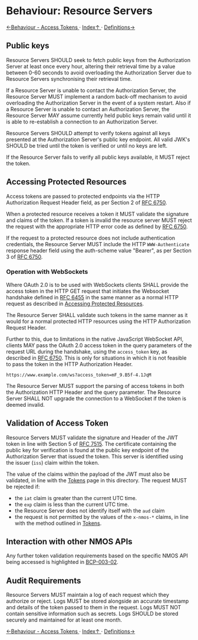 # Behaviour: Resource Servers

[←Behaviour - Access Tokens ](4.4._Behaviour_-_Access_Tokens.md) · [ Index↑ ](..) · [Definitions→](5.0._Definitions.md)



## Public keys

Resource Servers SHOULD seek to fetch public keys from the Authorization Server at least once every hour, altering
their retrieval time by a value between 0-60 seconds to avoid overloading the Authorization Server due to Resource
Servers synchronising their retrieval time.

If a Resource Server is unable to contact the Authorization Server, the Resource Server MUST implement a random
back-off mechanism to avoid overloading the Authorization Server in the event of a system restart. Also if a
Resource Server is unable to contact an Authorization Server, the Resource Server MAY assume currently held public
keys remain valid until it is able to re-establish a connection to an Authorization Server.

Resource Servers SHOULD attempt to verify tokens against all keys presented at the Authorization Server's public key
endpoint. All valid JWK's SHOULD be tried until the token is verified or until no keys are left.

If the Resource Server fails to verify all public keys available, it MUST reject the token.

## Accessing Protected Resources

Access tokens are passed to protected endpoints via the HTTP Authorization Request Header field, as per Section 2 of
[RFC 6750][RFC-6750].

When a protected resource receives a token it MUST validate the signature and claims of the token. If a token is
invalid the resource server MUST reject the request with the appropriate HTTP error code as defined by
[RFC 6750][RFC-6750].

If the request to a protected resource does not include authentication credentials, the Resource Server MUST include
the HTTP `WWW-Authenticate` response header field using the auth-scheme value "Bearer", as per Section 3 of
[RFC 6750][RFC-6750].

### Operation with WebSockets

Where OAuth 2.0 is to be used with WebSockets clients SHALL provide the access token in the HTTP GET request that
initiates the Websocket handshake defined in [RFC 6455][RFC-6455] in the same manner as a normal HTTP request as
described in [Accessing Protected Resources](#accessing-protected-resources).

The Resource Server SHALL validate such tokens in the same manner as it would for a normal protected HTTP resources
using the HTTP Authorization Request Header.

Further to this, due to limitations in the native JavaScript WebSocket API, clients MAY pass the OAuth 2.0 access token
in the query parameters of the request URL during the handshake, using the `access_token` key, as described in
[RFC 6750][RFC-6750]. This is only for situations in which it is not feasible to pass the token in the HTTP
Authorization Header.

```
https://www.example.com/ws?access_token=mF_9.B5f-4.1JqM
```

The Resource Server MUST support the parsing of access tokens in both the Authorization HTTP Header and the query
parameter. The Resource Server SHALL NOT upgrade the connection to a WebSocket if the token is deemed invalid.

## Validation of Access Token

Resource Servers MUST validate the signature and Header of the JWT token in line with Section 5 of [RFC 7515][RFC-7515].
The certificate containing the public key for verification is found at the public key endpoint of the Authorization
Server that issued the token. This server is identified using the issuer (`iss`) claim within the token.

The value of the claims within the payload of the JWT must also be validated, in line with the
[Tokens](./4.4._Behaviour_-_Access_Tokens.md) page in this directory. The request MUST be rejected if:
*   the `iat` claim is greater than the current UTC time.
*   the `exp` claim is less than the current UTC time.
*   the Resource Server does not identify itself with the `aud` claim
*   the request is not permitted by the values of the `x-nmos-*` claims, in line with the method outlined in
[Tokens](./4.4._Behaviour_-_Access_Tokens.md).

## Interaction with other NMOS APIs

Any further token validation requirements based on the specific NMOS API being accessed is highlighted in [BCP-003-02][BCP-003-02].

## Audit Requirements

Resource Servers MUST maintain a log of each request which they authorize or reject. Logs MUST be stored alongside an
accurate timestamp and details of the token passed to them in the request. Logs MUST NOT contain sensitive information
such as secrets. Logs SHOULD be stored securely and maintained for at least one month.


[RFC-6455]: https://tools.ietf.org/html/rfc6455 "The WebSocket Protocol"

[RFC-6750]: https://tools.ietf.org/html/rfc6750 "The OAuth 2.0 Authorization Framework: Bearer Token Usage"

[RFC-7515]: https://tools.ietf.org/html/rfc7515 "JSON Web Signature (JWS)"

[BCP-003-02]: https://github.com/AMWA-TV/nmos-api-security/blob/v1.0-dev/best-practice-authorization.md "Best Practice Authorization"

[←Behaviour - Access Tokens ](4.4._Behaviour_-_Access_Tokens.md) · [ Index↑ ](..) · [Definitions→](5.0._Definitions.md)
